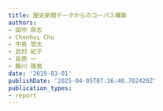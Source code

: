 ```yaml
---
title: 歴史新聞データからのコーパス構築
authors:
- 田中 昂志
- Chenhui Chu
- 中島 悠太
- 武村 紀子
- 長原 一
- 藤川 隆男
date: '2019-03-01'
publishDate: '2025-04-05T07:36:40.702429Z'
publication_types:
- report
---
```

